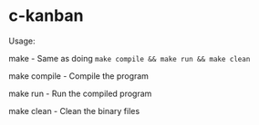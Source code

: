# c-kanban

Usage:
<br/>

make - Same as doing `make compile && make run && make clean`

make compile - Compile the program

make run - Run the compiled program

make clean - Clean the binary files

